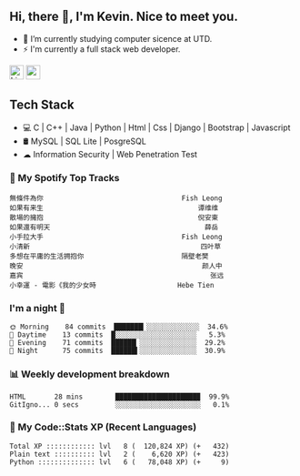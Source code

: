 ## Hi, there 👋, I'm Kevin. Nice to meet you.

- 🌱 I’m currently studying computer sicence at UTD.
- ⚡ I'm currently a full stack web developer.

<a href="https://www.linkedin.com/in/kevin12686/"><img alt="LinkedIn" src="https://img.shields.io/badge/linkedin%20-%230077B5.svg?&style=for-the-badge&logo=linkedin&logoColor=white" height=25></a>
<a href="https://www.instagram.com/kevin12686/"><img src="https://img.shields.io/badge/instagram-3f729b?&style=for-the-badge&logo=instagram&logoColor=white" height=25></a>

## Tech Stack

* 💻 C | C++ | Java | Python | Html | Css | Django | Bootstrap | Javascript
* 🛢️ MySQL | SQL Lite | PosgreSQL
* ☁ Information Security | Web Penetration Test

### 🎵 My Spotify Top Tracks

<!-- spotify start -->

```text
無條件為你                                  Fish Leong
如果有来生                                      谭维维
散場的擁抱                                      倪安東
如果還有明天                                      薛岳
小手拉大手                                  Fish Leong
小清新                                          四叶草
多想在平庸的生活拥抱你                        隔壁老樊
晚安                                            颜人中
嘉宾                                              张远
小幸運 - 電影《我的少女時                    Hebe Tien
```

<!-- spotify end -->

### I'm a night 🦉

<!-- early_bird start -->

```text
🌞 Morning    84 commits  ███████▎░░░░░░░░░░░░░  34.6%
🌆 Daytime    13 commits  █░░░░░░░░░░░░░░░░░░░░   5.3%
🌃 Evening    71 commits  ██████▏░░░░░░░░░░░░░░  29.2%
🌙 Night      75 commits  ██████▍░░░░░░░░░░░░░░  30.9%
```

<!-- early_bird end -->

### 📊 Weekly development breakdown

<!-- code_time start -->

```text
HTML       28 mins        ████████████████████▉  99.9%
GitIgno... 0 secs         ░░░░░░░░░░░░░░░░░░░░░   0.1%
```

<!-- code_time end -->

### 🧰 My Code::Stats XP (Recent Languages)

<!-- codestats start -->

```text
Total XP :::::::::::: lvl   8 (  120,824 XP) (+   432)
Plain text :::::::::: lvl   2 (    6,620 XP) (+   423)
Python :::::::::::::: lvl   6 (   78,048 XP) (+     9)
```

<!-- codestats end -->
